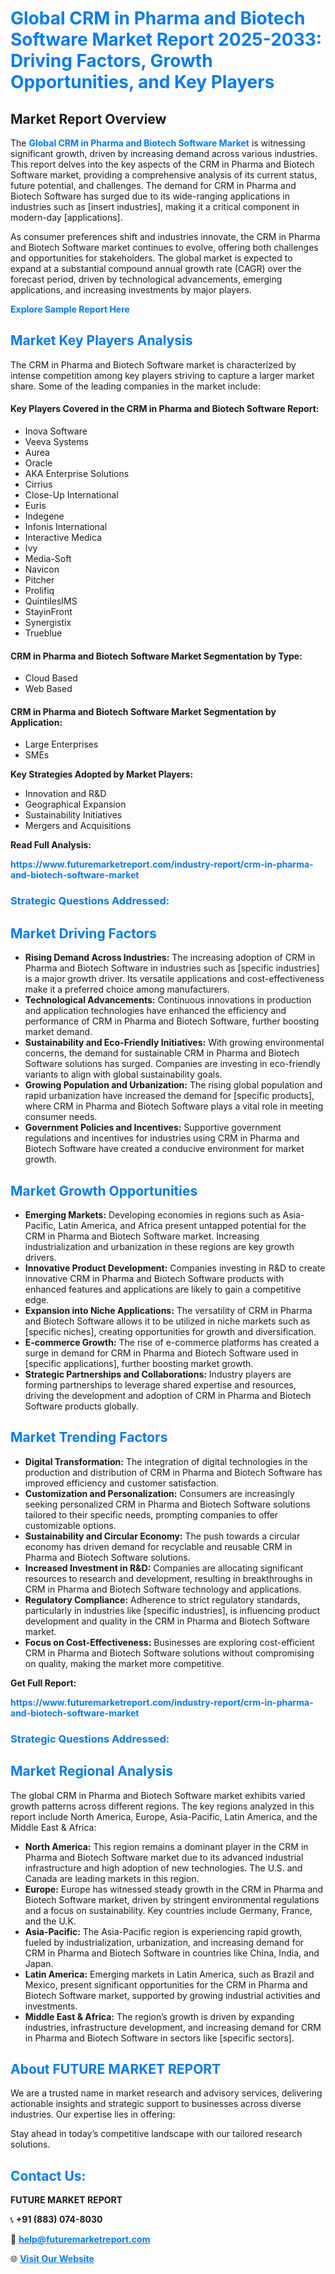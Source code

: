 <h1 style="color: #007BFF;">Global CRM in Pharma and Biotech Software Market Report 2025-2033: Driving Factors, Growth Opportunities, and Key Players</h1>

<section id="overview">
<h2>Market Report Overview</h2>
<p>The <a href="https://www.futuremarketreport.com/industry-report/crm-in-pharma-and-biotech-software-market" style="color: #007BFF; text-decoration: none;"><strong>Global CRM in Pharma and Biotech Software Market</strong></a> is witnessing significant growth, driven by increasing demand across various industries. This report delves into the key aspects of the CRM in Pharma and Biotech Software market, providing a comprehensive analysis of its current status, future potential, and challenges. The demand for CRM in Pharma and Biotech Software has surged due to its wide-ranging applications in industries such as [insert industries], making it a critical component in modern-day [applications].</p>
<p>As consumer preferences shift and industries innovate, the CRM in Pharma and Biotech Software market continues to evolve, offering both challenges and opportunities for stakeholders. The global market is expected to expand at a substantial compound annual growth rate (CAGR) over the forecast period, driven by technological advancements, emerging applications, and increasing investments by major players.</p>
</section>

<section id="overview">
<p><a href="https://www.futuremarketreport.com/request-sample/reportId=41046" style="color: #007BFF; text-decoration: none;"><strong>Explore Sample Report Here</strong></a></p>
</section>

<section id="key-players">
<h2 style="color: #007BFF;">Market Key Players Analysis</h2>
<p>The CRM in Pharma and Biotech Software market is characterized by intense competition among key players striving to capture a larger market share. Some of the leading companies in the market include:</p>
<h4>Key Players Covered in the CRM in Pharma and Biotech Software Report:</h4>
<ul><li>Inova Software</li><li>Veeva Systems</li><li>Aurea</li><li>Oracle</li><li>AKA Enterprise Solutions</li><li>Cirrius</li><li>Close-Up International</li><li>Euris</li><li>Indegene</li><li>Infonis International</li><li>Interactive Medica</li><li>Ivy</li><li>Media-Soft</li><li>Navicon</li><li>Pitcher</li><li>Prolifiq</li><li>QuintilesIMS</li><li>StayinFront</li><li>Synergistix</li><li>Trueblue</li></ul>
<h4>CRM in Pharma and Biotech Software Market Segmentation by Type:</h4>
<ul><li>Cloud Based</li><li>Web Based</li></ul>

<h4>CRM in Pharma and Biotech Software Market Segmentation by Application:</h4>
<ul><li>Large Enterprises</li><li>SMEs</li></ul>
<p><strong>Key Strategies Adopted by Market Players:</strong></p>
<ul>
<li>Innovation and R&D</li>
<li>Geographical Expansion</li>
<li>Sustainability Initiatives</li>
<li>Mergers and Acquisitions</li>
</ul>
</section>

<section>
<p><strong>Read Full Analysis: </strong></p><a href="https://www.futuremarketreport.com/industry-report/crm-in-pharma-and-biotech-software-market" style="color: #007BFF; text-decoration: none;"><strong>https://www.futuremarketreport.com/industry-report/crm-in-pharma-and-biotech-software-market</strong></a>
<h3 style="color: #007BFF;">Strategic Questions Addressed:</h3>
</section>

<section id="driving-factors">
<h2 style="color: #007BFF;">Market Driving Factors</h2>
<ul>
<li><strong>Rising Demand Across Industries:</strong> The increasing adoption of CRM in Pharma and Biotech Software in industries such as [specific industries] is a major growth driver. Its versatile applications and cost-effectiveness make it a preferred choice among manufacturers.</li>
<li><strong>Technological Advancements:</strong> Continuous innovations in production and application technologies have enhanced the efficiency and performance of CRM in Pharma and Biotech Software, further boosting market demand.</li>
<li><strong>Sustainability and Eco-Friendly Initiatives:</strong> With growing environmental concerns, the demand for sustainable CRM in Pharma and Biotech Software solutions has surged. Companies are investing in eco-friendly variants to align with global sustainability goals.</li>
<li><strong>Growing Population and Urbanization:</strong> The rising global population and rapid urbanization have increased the demand for [specific products], where CRM in Pharma and Biotech Software plays a vital role in meeting consumer needs.</li>
<li><strong>Government Policies and Incentives:</strong> Supportive government regulations and incentives for industries using CRM in Pharma and Biotech Software have created a conducive environment for market growth.</li>
</ul>
</section>

<section id="growth-opportunities">
<h2 style="color: #007BFF;">Market Growth Opportunities</h2>
<ul>
<li><strong>Emerging Markets:</strong> Developing economies in regions such as Asia-Pacific, Latin America, and Africa present untapped potential for the CRM in Pharma and Biotech Software market. Increasing industrialization and urbanization in these regions are key growth drivers.</li>
<li><strong>Innovative Product Development:</strong> Companies investing in R&D to create innovative CRM in Pharma and Biotech Software products with enhanced features and applications are likely to gain a competitive edge.</li>
<li><strong>Expansion into Niche Applications:</strong> The versatility of CRM in Pharma and Biotech Software allows it to be utilized in niche markets such as [specific niches], creating opportunities for growth and diversification.</li>
<li><strong>E-commerce Growth:</strong> The rise of e-commerce platforms has created a surge in demand for CRM in Pharma and Biotech Software used in [specific applications], further boosting market growth.</li>
<li><strong>Strategic Partnerships and Collaborations:</strong> Industry players are forming partnerships to leverage shared expertise and resources, driving the development and adoption of CRM in Pharma and Biotech Software products globally.</li>
</ul>
</section>

<section id="trending-factors">
<h2 style="color: #007BFF;">Market Trending Factors</h2>
<ul>
<li><strong>Digital Transformation:</strong> The integration of digital technologies in the production and distribution of CRM in Pharma and Biotech Software has improved efficiency and customer satisfaction.</li>
<li><strong>Customization and Personalization:</strong> Consumers are increasingly seeking personalized CRM in Pharma and Biotech Software solutions tailored to their specific needs, prompting companies to offer customizable options.</li>
<li><strong>Sustainability and Circular Economy:</strong> The push towards a circular economy has driven demand for recyclable and reusable CRM in Pharma and Biotech Software solutions.</li>
<li><strong>Increased Investment in R&D:</strong> Companies are allocating significant resources to research and development, resulting in breakthroughs in CRM in Pharma and Biotech Software technology and applications.</li>
<li><strong>Regulatory Compliance:</strong> Adherence to strict regulatory standards, particularly in industries like [specific industries], is influencing product development and quality in the CRM in Pharma and Biotech Software market.</li>
<li><strong>Focus on Cost-Effectiveness:</strong> Businesses are exploring cost-efficient CRM in Pharma and Biotech Software solutions without compromising on quality, making the market more competitive.</li>
</ul>
</section>

<section>
<p><strong>Get Full Report: </strong></p><a href="https://www.futuremarketreport.com/industry-report/crm-in-pharma-and-biotech-software-market" style="color: #007BFF; text-decoration: none;"><strong>https://www.futuremarketreport.com/industry-report/crm-in-pharma-and-biotech-software-market</strong></a>
<h3 style="color: #007BFF;">Strategic Questions Addressed:</h3>
</section>


<section id="regional-analysis">
<h2 style="color: #007BFF;">Market Regional Analysis</h2>
<p>The global CRM in Pharma and Biotech Software market exhibits varied growth patterns across different regions. The key regions analyzed in this report include North America, Europe, Asia-Pacific, Latin America, and the Middle East & Africa:</p>
<ul>
<li><strong>North America:</strong> This region remains a dominant player in the CRM in Pharma and Biotech Software market due to its advanced industrial infrastructure and high adoption of new technologies. The U.S. and Canada are leading markets in this region.</li>
<li><strong>Europe:</strong> Europe has witnessed steady growth in the CRM in Pharma and Biotech Software market, driven by stringent environmental regulations and a focus on sustainability. Key countries include Germany, France, and the U.K.</li>
<li><strong>Asia-Pacific:</strong> The Asia-Pacific region is experiencing rapid growth, fueled by industrialization, urbanization, and increasing demand for CRM in Pharma and Biotech Software in countries like China, India, and Japan.</li>
<li><strong>Latin America:</strong> Emerging markets in Latin America, such as Brazil and Mexico, present significant opportunities for the CRM in Pharma and Biotech Software market, supported by growing industrial activities and investments.</li>
<li><strong>Middle East & Africa:</strong> The region’s growth is driven by expanding industries, infrastructure development, and increasing demand for CRM in Pharma and Biotech Software in sectors like [specific sectors].</li>
</ul>
</section>

<footer>
<h2 style="color: #007BFF;">About FUTURE MARKET REPORT</h2>
<p>We are a trusted name in market research and advisory services, delivering actionable insights and strategic support to businesses across diverse industries. Our expertise lies in offering:</p>

<p>Stay ahead in today’s competitive landscape with our tailored research solutions.</p>

<h2 style="color: #007BFF;">Contact Us:</h2>
<p><strong>FUTURE MARKET REPORT</strong></p>
<p>📞 <strong>+91 (883) 074-8030</strong></p>
<p>📧 <strong><a href="mailto:help@futuremarketreport.com" style="color: #007BFF;">help@futuremarketreport.com</a></strong></p>
<p>🌐 <strong><a href="https://www.futuremarketreport.com/" style="color: #007BFF;">Visit Our Website</a></strong></p>
</footer>